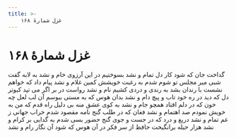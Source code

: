 ```yaml
---
title: >-
    غزل شمارهٔ ۱۶۸
---
```

# غزل شمارهٔ ۱۶۸

گداخت جان که شود کار دل تمام و نشد
بسوختیم در این آرزوی خام و نشد
به لابه گفت شبی میر مجلس تو شوم
شدم به رغبت خویشش کمین غلام و نشد
پیام داد که خواهم نشست با رندان
بشد به رندی و دردی کشیم نام و نشد
رواست در بر اگر می تپد کبوتر دل
که دید در ره خود تاب و پیچ دام و نشد
بدان هوس که به مستی ببوسم آن لب لعل
چه خون که در دلم افتاد همچو جام و نشد
به کوی عشق منه بی دلیل راه قدم
که من به خویش نمودم صد اهتمام و نشد
فغان که در طلب گنج نامه مقصود
شدم خراب جهانی ز غم تمام و نشد
دریغ و درد که در جست و جوی گنج حضور
بسی شدم به گدایی بر کرام و نشد
هزار حیله برانگیخت حافظ از سر فکر
در آن هوس که شود آن نگار رام و نشد
